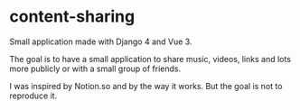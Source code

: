 # content-sharing

Small application made with Django 4 and Vue 3.

The goal is to have a small application to share music, videos, links and lots more publicly or with a small group of friends.

I was inspired by Notion.so and by the way it works. But the goal is not to reproduce it.